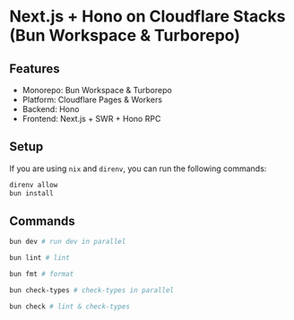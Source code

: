 # Next.js + Hono on Cloudflare Stacks (Bun Workspace & Turborepo)

## Features

- Monorepo: Bun Workspace & Turborepo
- Platform: Cloudflare Pages & Workers
- Backend: Hono
- Frontend: Next.js + SWR + Hono RPC

## Setup

If you are using `nix` and `direnv`, you can run the following commands:

```sh
direnv allow
bun install
```

## Commands

```sh
bun dev # run dev in parallel
```

```sh
bun lint # lint
```

```sh
bun fmt # format
```

```sh
bun check-types # check-types in parallel
```

```sh
bun check # lint & check-types
```
